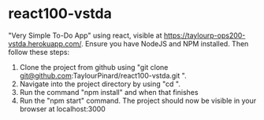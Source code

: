 # react100-vstda
"Very Simple To-Do App" using react, visible at https://taylourp-ops200-vstda.herokuapp.com/. 
Ensure you have NodeJS and NPM installed. Then follow these steps:
1. Clone the project from github using "git clone git@github.com:TaylourPinard/react100-vstda.git <insert whatever you want your directory name to be here>". 
2. Navigate into the project directory by using "cd <path to directory>". 
3. Run the command "npm install" and when that finishes
4. Run the "npm start" command. The project should now be visible in your browser at localhost:3000
